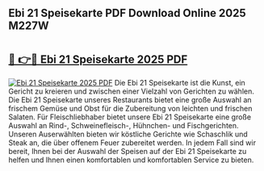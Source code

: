 ## Ebi 21 Speisekarte PDF Download Online 2025 M227W

# <h2><a href="http://gcdvqhl.nevu.top/?p=Ebi+21+Speisekarte">🔗 👉🔴 Ebi 21 Speisekarte 2025 PDF</a></h2>

[![Ebi 21 Speisekarte 2025 PDF](https://i.imgur.com/dBaPXMq.png)](http://gcdvqhl.nevu.top/?p=Ebi+21+Speisekarte)
Die Ebi 21 Speisekarte ist die Kunst, ein Gericht zu kreieren und zwischen einer Vielzahl von Gerichten zu wählen. Die Ebi 21 Speisekarte unseres Restaurants bietet eine große Auswahl an frischem Gemüse und Obst für die Zubereitung von leichten und frischen Salaten. Für Fleischliebhaber bietet unsere Ebi 21 Speisekarte eine große Auswahl an Rind-, Schweinefleisch-, Hühnchen- und Fischgerichten. Unseren Auserwählten bieten wir köstliche Gerichte wie Schaschlik und Steak an, die über offenem Feuer zubereitet werden. In jedem Fall sind wir bereit, Ihnen bei der Auswahl der Speisen auf der Ebi 21 Speisekarte zu helfen und Ihnen einen komfortablen und komfortablen Service zu bieten.
